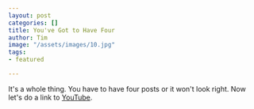 ```yaml
---
layout: post
categories: []
title: You've Got to Have Four
author: Tim
image: "/assets/images/10.jpg"
tags:
- featured

---
```

It's a whole thing. You have to have four posts or it won't look right. Now let's do a link to [YouTube](https://www.youtube.com/ "YouTube").